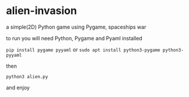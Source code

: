 # alien-invasion
a simple(2D) Python game using Pygame, spaceships war

to run you will need Python, Pygame and Pyaml installed


```pip install pygame pyyaml``` 
or
```sudo apt install python3-pygame python3-pyyaml```

then

```python3 alien.py```

and enjoy

